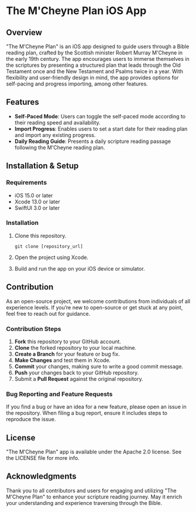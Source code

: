 # The M'Cheyne Plan iOS App

## Overview

"The M'Cheyne Plan" is an iOS app designed to guide users through a Bible reading plan, crafted by the Scottish minister Robert Murray M'Cheyne in the early 19th century. The app encourages users to immerse themselves in the scriptures by presenting a structured plan that leads through the Old Testament once and the New Testament and Psalms twice in a year. With flexibility and user-friendly design in mind, the app provides options for self-pacing and progress importing, among other features.

## Features

- **Self-Paced Mode**: Users can toggle the self-paced mode according to their reading speed and availability.
- **Import Progress**: Enables users to set a start date for their reading plan and import any existing progress.
- **Daily Reading Guide**: Presents a daily scripture reading passage following the M'Cheyne reading plan.
  
## Installation & Setup

### Requirements

- iOS 15.0 or later
- Xcode 13.0 or later
- SwiftUI 3.0 or later

### Installation

1. Clone this repository.

   ```shell
   git clone [repository_url]
   ```

2. Open the project using Xcode.
3. Build and run the app on your iOS device or simulator.

## Contribution

As an open-source project, we welcome contributions from individuals of all experience levels. If you’re new to open-source or get stuck at any point, feel free to reach out for guidance.

### Contribution Steps

1. **Fork** this repository to your GitHub account.
2. **Clone** the forked repository to your local machine.
3. **Create a Branch** for your feature or bug fix.
4. **Make Changes** and test them in Xcode.
5. **Commit** your changes, making sure to write a good commit message.
6. **Push** your changes back to your GitHub repository.
7. Submit a **Pull Request** against the original repository.

### Bug Reporting and Feature Requests

If you find a bug or have an idea for a new feature, please open an issue in the repository. When filing a bug report, ensure it includes steps to reproduce the issue.

## License

"The M'Cheyne Plan" app is available under the Apache 2.0 license. See the LICENSE file for more info.

## Acknowledgments

Thank you to all contributors and users for engaging and utilizing "The M'Cheyne Plan" to enhance your scripture reading journey. May it enrich your understanding and experience traversing through the Bible.
